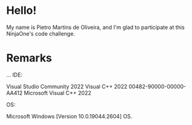 # Hello!
My name is Pietro Martins de Oliveira, and I'm glad to participate at this NinjaOne's code challenge.

# Remarks
...
IDE: 

Visual Studio Community 2022 
Visual C++ 2022   00482-90000-00000-AA412
Microsoft Visual C++ 2022

OS: 

Microsoft Windows [Version 10.0.19044.2604] OS.


